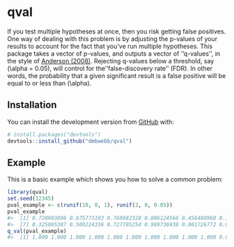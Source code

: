 
<!-- README.md is generated from README.Rmd. Please edit that file -->

# qval

<!-- badges: start -->

<!-- badges: end -->

<!-- https://www.tandfonline.com/doi/abs/10.1198/016214508000000841 -->

If you test multiple hypotheses at once, then you risk getting false
positives. One way of dealing with this problem is by adjusting the
p-values of your results to account for the fact that you’ve run
multiple hypotheses. This package takes a vector of p-values, and
outputs a vector of ‘’q-values’‘, in the style of [Anderson
(2008)](https://www.tandfonline.com/doi/abs/10.1198/016214508000000841).
Rejecting q-values below a threshold, say \(\alpha = 0.05\), will
control for the’‘false-discovery rate’’ (FDR). In other words, the
probability that a given significant result is a false positive will be
equal to or less than \(\alpha\).

## Installation

You can install the development version from
[GitHub](https://github.com/) with:

``` r
# install.packages("devtools")
devtools::install_github("dmbwebb/qval")
```

## Example

This is a basic example which shows you how to solve a common problem:

``` r
library(qval)
set.seed(12345)
pval_example <- c(runif(10, 0, 1), runif(2, 0, 0.05))
pval_example
#>  [1] 0.720903896 0.875773193 0.760982328 0.886124566 0.456480960 0.166371785
#>  [7] 0.325095387 0.509224336 0.727705254 0.989736938 0.001726772 0.007618675
q_val(pval_example)
#>  [1] 1.000 1.000 1.000 1.000 1.000 1.000 1.000 1.000 1.000 1.000 0.022 0.044
```
